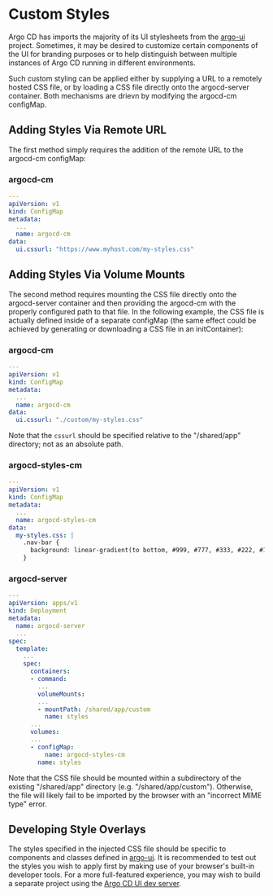 # Custom Styles

Argo CD has imports the majority of its UI stylesheets from the [argo-ui](https://github.com/argoproj/argo-ui) project.
Sometimes, it may be desired to customize certain components of the UI for branding purposes or to
help distinguish between multiple instances of Argo CD running in different environments.

Such custom styling can be applied either by supplying a URL to a remotely hosted CSS file, or by 
loading a CSS file directly onto the argocd-server container.  Both mechanisms are drievn by modifying
the argocd-cm configMap.

## Adding Styles Via Remote URL

The first method simply requires the addition of the remote URL to the argocd-cm configMap:

### argocd-cm
```yaml
---
apiVersion: v1
kind: ConfigMap
metadata:
  ...
  name: argocd-cm
data:
  ui.cssurl: "https://www.myhost.com/my-styles.css"
```

## Adding Styles Via Volume Mounts

The second method requires mounting the CSS file directly onto the argocd-server container and then
providing the argocd-cm with the properly configured path to that file.  In the following example,
the CSS file is actually defined inside of a separate configMap (the same effect could be achieved
by generating or downloading a CSS file in an initContainer):

### argocd-cm
```yaml
---
apiVersion: v1
kind: ConfigMap
metadata:
  ...
  name: argocd-cm
data:
  ui.cssurl: "./custom/my-styles.css"
```

Note that the `cssurl` should be specified relative to the "/shared/app" directory; 
not as an absolute path.

### argocd-styles-cm
```yaml
---
apiVersion: v1
kind: ConfigMap
metadata:
  ...
  name: argocd-styles-cm
data:
  my-styles.css: |
    .nav-bar {
      background: linear-gradient(to bottom, #999, #777, #333, #222, #111);
    }
```

### argocd-server
```yaml
---
apiVersion: apps/v1
kind: Deployment
metadata:
  name: argocd-server
  ...
spec:
  template:
    ...
    spec:
      containers:
      - command:
        ...
        volumeMounts:
        ...
        - mountPath: /shared/app/custom
          name: styles
      ...
      volumes:
      ...
      - configMap:
          name: argocd-styles-cm
        name: styles
```

Note that the CSS file should be mounted within a subdirectory of the existing "/shared/app" directory
(e.g. "/shared/app/custom").  Otherwise, the file will likely fail to be imported by the browser with an
"incorrect MIME type" error.

## Developing Style Overlays
The styles specified in the injected CSS file should be specific to components and classes defined in [argo-ui](https://github.com/argoproj/argo-ui).
It is recommended to test out the styles you wish to apply first by making use of your browser's built-in developer tools.  For a more full-featured
experience, you may wish to build a separate project using the [Argo CD UI dev server](https://webpack.js.org/configuration/dev-server/).